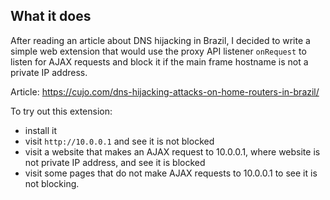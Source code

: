 
## What it does

After reading an article about DNS hijacking in Brazil, I decided to write a simple web extension that would use the proxy API listener `onRequest` to listen for AJAX requests and block it if the main frame hostname is not a private IP address.

Article:
https://cujo.com/dns-hijacking-attacks-on-home-routers-in-brazil/

To try out this extension:
* install it
* visit `http://10.0.0.1` and see it is not blocked
* visit a website that makes an AJAX request to 10.0.0.1, where website is not private IP address, and see it is blocked
* visit some pages that do not make AJAX requests to 10.0.0.1 to see it is not blocking.
